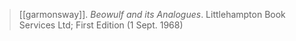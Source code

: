 > [[garmonsway]]. *Beowulf and its Analogues*. Littlehampton Book Services Ltd; First Edition (1 Sept. 1968) 